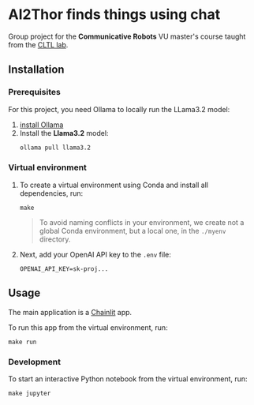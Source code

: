 # AI2Thor finds things using chat

Group project for the **Communicative Robots** VU master's course taught from the [CLTL lab](http://www.cltl.nl).

## Installation

### Prerequisites

For this project, you need Ollama to locally run the LLama3.2 model:

1. [install Ollama](https://ollama.com/download) 
2. Install the **Llama3.2** model:
    ```bash
    ollama pull llama3.2
    ```

### Virtual environment

1. To create a virtual environment using Conda and install all dependencies, run:
    ```
    make
    ```
    > To avoid naming conflicts in your environment, we create not a global Conda environment, but a local one, in the `./myenv` directory.

2. Next, add your OpenAI API key to the `.env` file:
    ```
    OPENAI_API_KEY=sk-proj...
    ```

## Usage

The main application is a [Chainlit](https://docs.chainlit.io/get-started/overview) app.

To run this app from the virtual environment, run:

```
make run
```

### Development

To start an interactive Python notebook from the virtual environment, run:

```
make jupyter
```
